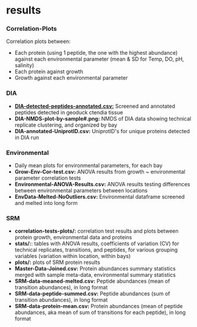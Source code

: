 # results 

### Correlation-Plots

Correlation plots between:
  * Each protein (using 1 peptide, the one with the highest abundance) against each environmental parameter (mean & SD for Temp, DO, pH, salinity)  
  * Each protein against growth  
  * Growth against each environmental parameter  

### DIA
  * [**DIA-detected-peptides-annotated.csv:**](http://owl.fish.washington.edu/generosa/Generosa_DNR/DIA-detected-peptides-annotated.csv) Screened and annotated peptides detected in geoduck ctendia tissue 
  * **DIA-NMDS-plot-by-sample#.png:** NMDS of DIA data showing technical replicate clustering, and organized by bay  
  * **DIA-annotated-UniprotID.csv:** UniprotID's for unique proteins detected in DIA run  

### Environmental
  * Daily mean plots for environmental parameters, for each bay  
  * **Grow-Env-Cor-test.csv:** ANOVA results from growth ~ environmental parameter correlation tests  
  * **Environmental-ANOVA-Results.csv:** ANOVA results testing differences between environmental parameters between locations  
  * **EnvData-Melted-NoOutliers.csv:** Environmental dataframe screened and melted into long form  

### SRM
  * **correlation-tests-plots/:** correlation test results and plots between protein growth, environmental data and proteins
  * **stats/:**: tables with ANOVA results, coefficients of variation (CV) for technical replicates, transitions, and peptides, for various grouping variables (variation within location, within bays)  
  * **plots/:** plots of SRM protein results 
  * **Master-Data-Joined.csv:** Protein abundances summary statistics merged with sample meta-data, environmental summary statistics 
  * **SRM-data-meaned-melted.csv:** Peptide abundances (mean of transition abundances), in long format  
  * **SRM-data-peptide-summed.csv:** Peptide abundances (sum of transition abundances), in long format  
  * **SRM-data-protein-mean.csv:** Protein abundances (mean of peptide abundances, aka mean of sum of transitions for each peptide), in long format 
